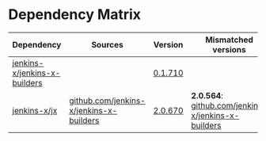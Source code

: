 # Dependency Matrix

Dependency | Sources | Version | Mismatched versions
---------- | ------- | ------- | -------------------
[jenkins-x/jenkins-x-builders](https://github.com/jenkins-x/jenkins-x-builders.git) |  | [0.1.710]() | 
[jenkins-x/jx](https://github.com/jenkins-x/jx.git) | [github.com/jenkins-x/jenkins-x-builders](https://github.com/jenkins-x/jenkins-x-builders) | [2.0.670](https://github.com/jenkins-x/jx/releases/tag/v2.0.670) | **2.0.564**: [github.com/jenkins-x/jenkins-x-builders](https://github.com/jenkins-x/jenkins-x-builders)
